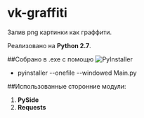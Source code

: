 # vk-graffiti
Залив png картинки как граффити.

Реализовано на **Python 2.7**.

##Собрано в .exe с помощю ![PyInstaller]("http://vk.com/")
 - pyinstaller --onefile --windowed Main.py

##Использованные сторонние модули:
 1. **PySide**
 2. **Requests**
